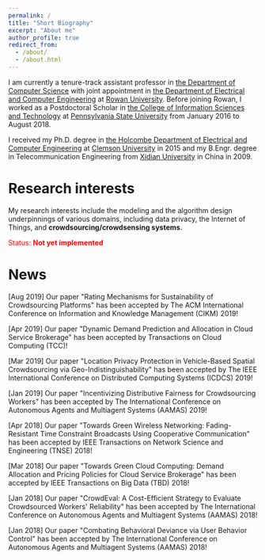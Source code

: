 ```yaml
---
permalink: /
title: "Short Biography"
excerpt: "About me"
author_profile: true
redirect_from: 
  - /about/
  - /about.html
---
```


I am currently a tenure-track assistant professor in [the Department of Computer Science](https://academics.rowan.edu/csm/departments/cs/index.html) with joint appointment in [the Department of Electrical and Computer Engineering](https://academics.rowan.edu/engineering/programs/electricalcomputer/index.html) at [Rowan University](https://www.rowan.edu/home/). Before joining Rowan, I worked as a Postdoctoral Scholar in [the College of Information Sciences and Technology](https://ist.psu.edu/) at [Pennsylvania State University](http://www.psu.edu/) from January 2016 to August 2018.

I received my Ph.D. degree in [the Holcombe Department of Electrical and Computer Engineering](http://www.clemson.edu/ces/departments/ece/) at [Clemson University](http://www.clemson.edu/) in 2015 and my B.Engr. degree in Telecommunication Engineering from [Xidian University](http://www.xidian.edu.cn/) in China in 2009.

Research interests
======
My research interests include the modeling and the algorithm design underpinnings of various domains, including data privacy, the Internet of Things, and **crowdsourcing/crowdsensing systems**.

<font color="red">Status: **Not yet implemented**</font>

News
======

[Aug 2019] Our paper "Rating Mechanisms for Sustainability of Crowdsourcing Platforms" has been accepted by The ACM International Conference on Information and Knowledge Management (CIKM) 2019!

[Apr 2019] Our paper "Dynamic Demand Prediction and Allocation in Cloud Service Brokerage" has been accepted by Transactions on Cloud Computing (TCC)!

[Mar 2019] Our paper "Location Privacy Protection in Vehicle-Based Spatial Crowdsourcing via Geo-Indistinguishability" has been accepted by The IEEE International Conference on Distributed Computing Systems (ICDCS) 2019!

[Jan 2019] Our paper "Incentivizing Distributive Fairness for Crowdsourcing Workers" has been accepted by The International Conference on Autonomous Agents and Multiagent Systems (AAMAS) 2019!

[Apr 2018] Our paper "Towards Green Wireless Networking: Fading-Resistant Time Constraint Broadcasts Using Cooperative Communication" has been accepted by IEEE Transactions on Network Science and Engineering (TNSE) 2018!

[Mar 2018] Our paper "Towards Green Cloud Computing: Demand Allocation and Pricing Policies for Cloud Service Brokerage" has been accepted by IEEE Transactions on Big Data (TBD) 2018!

[Jan 2018] Our paper "CrowdEval: A Cost-Efficient Strategy to Evaluate Crowdsourced Workers' Reliability" has been accepted by The International Conference on Autonomous Agents and Multiagent Systems (AAMAS) 2018!

[Jan 2018] Our paper "Combating Behavioral Deviance via User Behavior Control" has been accepted by The International Conference on Autonomous Agents and Multiagent Systems (AAMAS) 2018!
